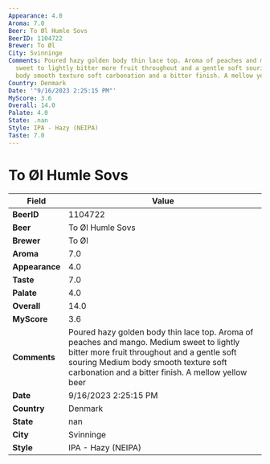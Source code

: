 ```yaml
---
Appearance: 4.0
Aroma: 7.0
Beer: To Øl Humle Sovs
BeerID: 1104722
Brewer: To Øl
City: Svinninge
Comments: Poured hazy golden body thin lace top. Aroma of peaches and mango. Medium
  sweet to lightly bitter more fruit throughout and a gentle soft souring  Medium
  body smooth texture soft carbonation and a bitter finish. A mellow yellow beer
Country: Denmark
Date: '"9/16/2023 2:25:15 PM"'
MyScore: 3.6
Overall: 14.0
Palate: 4.0
State: .nan
Style: IPA - Hazy (NEIPA)
Taste: 7.0
---
```


# To Øl Humle Sovs

| Field         | Value |
|---------------|-------|
| **BeerID** | 1104722 |
| **Beer** | To Øl Humle Sovs |
| **Brewer** | To Øl |
| **Aroma** | 7.0 |
| **Appearance** | 4.0 |
| **Taste** | 7.0 |
| **Palate** | 4.0 |
| **Overall** | 14.0 |
| **MyScore** | 3.6 |
| **Comments** | Poured hazy golden body thin lace top. Aroma of peaches and mango. Medium sweet to lightly bitter more fruit throughout and a gentle soft souring  Medium body smooth texture soft carbonation and a bitter finish. A mellow yellow beer |
| **Date** | 9/16/2023 2:25:15 PM |
| **Country** | Denmark |
| **State** | nan |
| **City** | Svinninge |
| **Style** | IPA - Hazy (NEIPA) |
